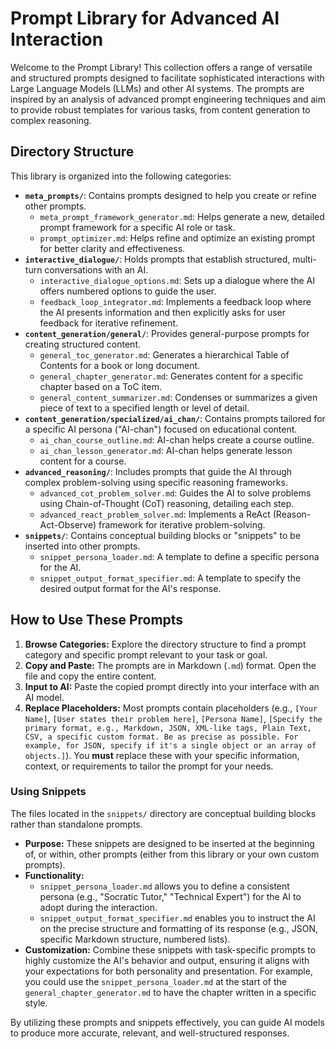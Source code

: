 # Prompt Library for Advanced AI Interaction

Welcome to the Prompt Library! This collection offers a range of versatile and structured prompts designed to facilitate sophisticated interactions with Large Language Models (LLMs) and other AI systems. The prompts are inspired by an analysis of advanced prompt engineering techniques and aim to provide robust templates for various tasks, from content generation to complex reasoning.

## Directory Structure

This library is organized into the following categories:

*   **`meta_prompts/`**: Contains prompts designed to help you create or refine other prompts.
    *   `meta_prompt_framework_generator.md`: Helps generate a new, detailed prompt framework for a specific AI role or task.
    *   `prompt_optimizer.md`: Helps refine and optimize an existing prompt for better clarity and effectiveness.
*   **`interactive_dialogue/`**: Holds prompts that establish structured, multi-turn conversations with an AI.
    *   `interactive_dialogue_options.md`: Sets up a dialogue where the AI offers numbered options to guide the user.
    *   `feedback_loop_integrator.md`: Implements a feedback loop where the AI presents information and then explicitly asks for user feedback for iterative refinement.
*   **`content_generation/general/`**: Provides general-purpose prompts for creating structured content.
    *   `general_toc_generator.md`: Generates a hierarchical Table of Contents for a book or long document.
    *   `general_chapter_generator.md`: Generates content for a specific chapter based on a ToC item.
    *   `general_content_summarizer.md`: Condenses or summarizes a given piece of text to a specified length or level of detail.
*   **`content_generation/specialized/ai_chan/`**: Contains prompts tailored for a specific AI persona ("AI-chan") focused on educational content.
    *   `ai_chan_course_outline.md`: AI-chan helps create a course outline.
    *   `ai_chan_lesson_generator.md`: AI-chan helps generate lesson content for a course.
*   **`advanced_reasoning/`**: Includes prompts that guide the AI through complex problem-solving using specific reasoning frameworks.
    *   `advanced_cot_problem_solver.md`: Guides the AI to solve problems using Chain-of-Thought (CoT) reasoning, detailing each step.
    *   `advanced_react_problem_solver.md`: Implements a ReAct (Reason-Act-Observe) framework for iterative problem-solving.
*   **`snippets/`**: Contains conceptual building blocks or "snippets" to be inserted into other prompts.
    *   `snippet_persona_loader.md`: A template to define a specific persona for the AI.
    *   `snippet_output_format_specifier.md`: A template to specify the desired output format for the AI's response.

## How to Use These Prompts

1.  **Browse Categories:** Explore the directory structure to find a prompt category and specific prompt relevant to your task or goal.
2.  **Copy and Paste:** The prompts are in Markdown (`.md`) format. Open the file and copy the entire content.
3.  **Input to AI:** Paste the copied prompt directly into your interface with an AI model.
4.  **Replace Placeholders:** Most prompts contain placeholders (e.g., `[Your Name]`, `[User states their problem here]`, `[Persona Name]`, `[Specify the primary format, e.g., Markdown, JSON, XML-like tags, Plain Text, CSV, a specific custom format. Be as precise as possible. For example, for JSON, specify if it's a single object or an array of objects.]`). You **must** replace these with your specific information, context, or requirements to tailor the prompt for your needs.

### Using Snippets

The files located in the `snippets/` directory are conceptual building blocks rather than standalone prompts.

*   **Purpose:** These snippets are designed to be inserted at the beginning of, or within, other prompts (either from this library or your own custom prompts).
*   **Functionality:**
    *   `snippet_persona_loader.md` allows you to define a consistent persona (e.g., "Socratic Tutor," "Technical Expert") for the AI to adopt during the interaction.
    *   `snippet_output_format_specifier.md` enables you to instruct the AI on the precise structure and formatting of its response (e.g., JSON, specific Markdown structure, numbered lists).
*   **Customization:** Combine these snippets with task-specific prompts to highly customize the AI's behavior and output, ensuring it aligns with your expectations for both personality and presentation. For example, you could use the `snippet_persona_loader.md` at the start of the `general_chapter_generator.md` to have the chapter written in a specific style.

By utilizing these prompts and snippets effectively, you can guide AI models to produce more accurate, relevant, and well-structured responses.
